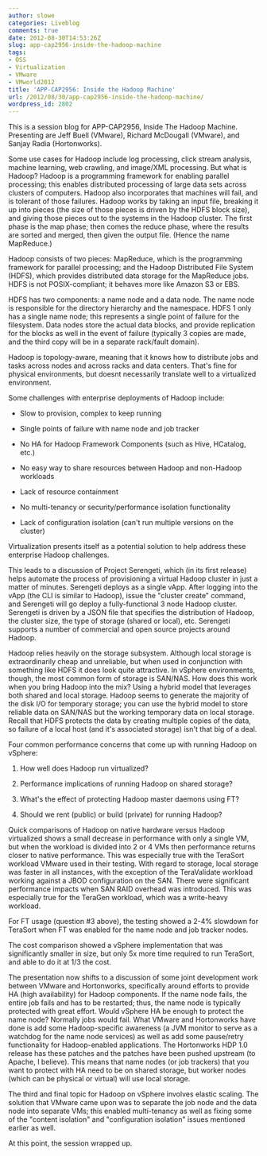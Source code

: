 ```yaml
---
author: slowe
categories: Liveblog
comments: true
date: 2012-08-30T14:53:26Z
slug: app-cap2956-inside-the-hadoop-machine
tags:
- OSS
- Virtualization
- VMware
- VMworld2012
title: 'APP-CAP2956: Inside the Hadoop Machine'
url: /2012/08/30/app-cap2956-inside-the-hadoop-machine/
wordpress_id: 2802
---
```


This is a session blog for APP-CAP2956, Inside The Hadoop Machine. Presenting are Jeff Buell (VMware), Richard McDougall (VMware), and Sanjay Radia (Hortonworks).

Some use cases for Hadoop include log processing, click stream analysis, machine learning, web crawling, and image/XML processing. But what is Hadoop? Hadoop is a programming framework for enabling parallel processing; this enables distributed processing of large data sets across clusters of computers. Hadoop also incorporates that machines will fail, and is tolerant of those failures. Hadoop works by taking an input file, breaking it up into pieces (the size of those pieces is driven by the HDFS block size), and giving those pieces out to the systems in the Hadoop cluster. The first phase is the map phase; then comes the reduce phase, where the results are sorted and merged, then given the output file. (Hence the name MapReduce.)

Hadoop consists of two pieces: MapReduce, which is the programming framework for parallel processing; and the Hadoop Distributed File System (HDFS), which provides distributed data storage for the MapReduce jobs. HDFS is not POSIX-compliant; it behaves more like Amazon S3 or EBS.

HDFS has two components: a name node and a data node. The name node is responsible for the directory hierarchy and the namespace. HDFS 1 only has a single name node; this represents a single point of failure for the filesystem. Data nodes store the actual data blocks, and provide replication for the blocks as well in the event of failure (typically 3 copies are made, and the third copy will be in a separate rack/fault domain).

Hadoop is topology-aware, meaning that it knows how to distribute jobs and tasks across nodes and across racks and data centers. That's fine for physical environments, but doesnt necessarily translate well to a virtualized environment.

Some challenges with enterprise deployments of Hadoop include:

* Slow to provision, complex to keep running

* Single points of failure with name node and job tracker

* No HA for Hadoop Framework Components (such as Hive, HCatalog, etc.)

* No easy way to share resources between Hadoop and non-Hadoop workloads

* Lack of resource containment

* No multi-tenancy or security/performance isolation functionality

* Lack of configuration isolation (can't run multiple versions on the cluster)

Virtualization presents itself as a potential solution to help address these enterprise Hadoop challenges.

This leads to a discussion of Project Serengeti, which (in its first release) helps automate the process of provisioning a virtual Hadoop cluster in just a matter of minutes. Serengeti deploys as a single vApp. After logging into the vApp (the CLI is similar to Hadoop), issue the "cluster create" command, and Serengeti will go deploy a fully-functional 3 node Hadoop cluster. Serengeti is driven by a JSON file that specifies the distribution of Hadoop, the cluster size, the type of storage (shared or local), etc. Serengeti supports a number of commercial and open source projects around Hadoop.

Hadoop relies heavily on the storage subsystem. Although local storage is extraordinarily cheap and unreliable, but when used in conjunction with something like HDFS it does look quite attractive. In vSphere environments, though, the most common form of storage is SAN/NAS. How does this work when you bring Hadoop into the mix? Using a hybrid model that leverages both shared and local storage. Hadoop seems to generate the majority of the disk I/O for temporary storage; you can use the hybrid model to store reliable data on SAN/NAS but the working temporary data on local storage. Recall that HDFS protects the data by creating multiple copies of the data, so failure of a local host (and it's associated storage) isn't that big of a deal.

Four common performance concerns that come up with running Hadoop on vSphere:

1. How well does Hadoop run virtualized?

2. Performance implications of running Hadoop on shared storage?

3. What's the effect of protecting Hadoop master daemons using FT?

4. Should we rent (public) or build (private) for running Hadoop?

Quick comparisons of Hadoop on native hardware versus Hadoop virtualized shows a small decrease in performance with only a single VM, but when the workload is divided into 2 or 4 VMs then performance returns closer to native performance. This was especially true with the TeraSort workload VMware used in their testing. With regard to storage, local storage was faster in all instances, with the exception of the TeraValidate workload working against a JBOD configuration on the SAN. There were significant performance impacts when SAN RAID overhead was introduced. This was especially true for the TeraGen workload, which was a write-heavy workload.

For FT usage (question #3 above), the testing showed a 2-4% slowdown for TeraSort when FT was enabled for the name node and job tracker nodes.

The cost comparison showed a vSphere implementation that was significantly smaller in size, but only 5x more time required to run TeraSort, and able to do it at 1/3 the cost.

The presentation now shifts to a discussion of some joint development work between VMware and Hortonworks, specifically around efforts to provide HA (high availability) for Hadoop components. If the name node fails, the entire job fails and has to be restarted; thus, the name node is typically protected with great effort. Would vSphere HA be enough to protect the name node? Normally jobs would fail. What VMware and Hortonworks have done is add some Hadoop-specific awareness (a JVM monitor to serve as a watchdog for the name node services) as well as add some pause/retry functionality for Hadoop-enabled applications. The Hortonworks HDP 1.0 release has these patches and the patches have been pushed upstream (to Apache, I believe). This means that name nodes (or job trackers) that you want to protect with HA need to be on shared storage, but worker nodes (which can be physical or virtual) will use local storage.

The third and final topic for Hadoop on vSphere involves elastic scaling. The solution that VMware came upon was to separate the job node and the data node into separate VMs; this enabled multi-tenancy as well as fixing some of the "content isolation" and "configuration isolation" issues mentioned earlier as well.

At this point, the session wrapped up.
